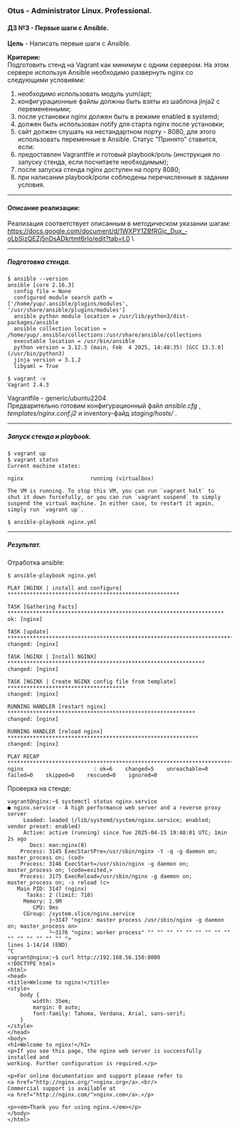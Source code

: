 ### **Otus - Administrator Linux. Professional.**  
#### **ДЗ №3 - Первые шаги с Ansible.**  
**Цель** - Написать первые шаги с Ansible.

**Критерии:**  
Подготовить стенд на Vagrant как минимум с одним сервером. На этом сервере используя Ansible необходимо развернуть nginx со следующими условиями:
1) необходимо использовать модуль yum/apt;
2) конфигурационные файлы должны быть взяты из шаблона jinja2 с перемененными;
3) после установки nginx должен быть в режиме enabled в systemd;
4) должен быть использован notify для старта nginx после установки;
5) сайт должен слушать на нестандартном порту - 8080, для этого использовать переменные в Ansible.
Статус "Принято" ставится, если:
1) предоставлен Vagrantfile и готовый playbook/роль (инструкция по запуску стенда, если посчитаете необходимым);
2) после запуска стенда nginx доступен на порту 8080;
3) при написании playbook/роли соблюдены перечисленные в задании условия.

****
#### **Описание реализации:**  
Реализация соответствует описанным в методическом указании шагам: https://docs.google.com/document/d/1WXPY1ZBfRGjc_Dux_-oLbSjzQEZj5nDsADkrtmt6rIo/edit?tab=t.0 \
***
##### Подготовка стенда.
```
$ ansible --version
ansible [core 2.16.3]
  config file = None
  configured module search path = ['/home/yup/.ansible/plugins/modules', '/usr/share/ansible/plugins/modules']
  ansible python module location = /usr/lib/python3/dist-packages/ansible
  ansible collection location = /home/yup/.ansible/collections:/usr/share/ansible/collections
  executable location = /usr/bin/ansible
  python version = 3.12.3 (main, Feb  4 2025, 14:48:35) [GCC 13.3.0] (/usr/bin/python3)
  jinja version = 3.1.2
  libyaml = True

$ vagrant -v
Vagrant 2.4.3
```
Vagrantfile - generic/ubuntu2204\
Предварительно готовим конфигурационный файл *ansible.cfg* , *templates/nginx.conf.j2* и inventory-файд *staging/hosts/* .

***
##### Запуск стенда и playbook.
```
$ vagrant up
$ vagrant status
Current machine states:

nginx                     running (virtualbox)

The VM is running. To stop this VM, you can run `vagrant halt` to
shut it down forcefully, or you can run `vagrant suspend` to simply
suspend the virtual machine. In either case, to restart it again,
simply run `vagrant up`.

$ ansible-playbook nginx.yml
```

***
##### Результат.
Отработка ansible:
```
$ ansible-playbook nginx.yml

PLAY [NGINX | install and configure] ******************************************************

TASK [Gathering Facts] ********************************************************************
ok: [nginx]

TASK [update] *****************************************************************************
changed: [nginx]

TASK [NGINX | Install NGINX] **************************************************************
changed: [nginx]

TASK [NGINX | Create NGINX config file from template] *************************************
changed: [nginx]

RUNNING HANDLER [restart nginx] ***********************************************************
changed: [nginx]

RUNNING HANDLER [reload nginx] ************************************************************
changed: [nginx]

PLAY RECAP ********************************************************************************
nginx                      : ok=6    changed=5    unreachable=0    failed=0    skipped=0    rescued=0    ignored=0   
```
Проверка на стенде:
```
vagrant@nginx:~$ systemctl status nginx.service 
● nginx.service - A high performance web server and a reverse proxy server
     Loaded: loaded (/lib/systemd/system/nginx.service; enabled; vendor preset: enabled)
     Active: active (running) since Tue 2025-04-15 19:48:01 UTC; 1min 2s ago
       Docs: man:nginx(8)
    Process: 3145 ExecStartPre=/usr/sbin/nginx -t -q -g daemon on; master_process on; (cod>
    Process: 3146 ExecStart=/usr/sbin/nginx -g daemon on; master_process on; (code=exited,>
    Process: 3175 ExecReload=/usr/sbin/nginx -g daemon on; master_process on; -s reload (c>
   Main PID: 3147 (nginx)
      Tasks: 2 (limit: 710)
     Memory: 1.9M
        CPU: 9ms
     CGroup: /system.slice/nginx.service
             ├─3147 "nginx: master process /usr/sbin/nginx -g daemon on; master_process on>
             └─3176 "nginx: worker process" "" "" "" "" "" "" "" "" "" "" "" "" "" "" "" ">
lines 1-14/14 (END)
^C
vagrant@nginx:~$ curl http://192.168.56.150:8080
<!DOCTYPE html>
<html>
<head>
<title>Welcome to nginx!</title>
<style>
    body {
        width: 35em;
        margin: 0 auto;
        font-family: Tahoma, Verdana, Arial, sans-serif;
    }
</style>
</head>
<body>
<h1>Welcome to nginx!</h1>
<p>If you see this page, the nginx web server is successfully installed and
working. Further configuration is required.</p>

<p>For online documentation and support please refer to
<a href="http://nginx.org/">nginx.org</a>.<br/>
Commercial support is available at
<a href="http://nginx.com/">nginx.com</a>.</p>

<p><em>Thank you for using nginx.</em></p>
</body>
</html>
```

